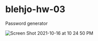 # blehjo-hw-03
Password generator


![Screen Shot 2021-10-16 at 10 24 50 PM](https://user-images.githubusercontent.com/89440573/137609660-b59c9b2f-576c-4625-8de4-fbffd18caa46.png)
